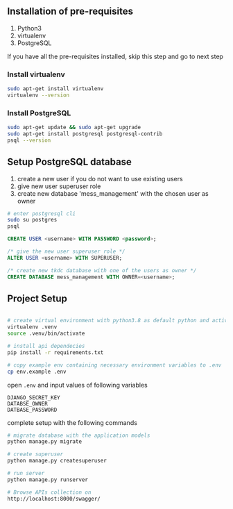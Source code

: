 ## Installation of pre-requisites

1. Python3
1. virtualenv
1. PostgreSQL

If you have all the pre-requisites installed, skip this step and go to next step

### Install virtualenv

```sh
sudo apt-get install virtualenv
virtualenv --version
```

### Install PostgreSQL

```sh
sudo apt-get update && sudo apt-get upgrade
sudo apt-get install postgresql postgresql-contrib
psql --version
```

## Setup PostgreSQL database

1. create a new user if you do not want to use existing users
1. give new user superuser role
1. create new database 'mess_management' with the chosen user as owner

```sh
# enter postgresql cli
sudo su postgres
psql
```

```sql
CREATE USER <username> WITH PASSWORD <password>;

/* give the new user superuser role */
ALTER USER <username> WITH SUPERUSER;

/* create new tkdc database with one of the users as owner */
CREATE DATABASE mess_management WITH OWNER=<username>;
```

## Project Setup

```sh

# create virtual environment with python3.8 as default python and activate it
virtualenv .venv
source .venv/bin/activate

# install api dependecies
pip install -r requirements.txt

# copy example env containing necessary environment variables to .env
cp env.example .env
```

open `.env` and input values of following variables

```env
DJANGO_SECRET_KEY
DATABSE_OWNER
DATBASE_PASSWORD
```

complete setup with the following commands

```sh
# migrate database with the application models
python manage.py migrate

# create superuser
python manage.py createsuperuser

# run server
python manage.py runserver

# Browse APIs collection on
http://localhost:8000/swagger/
```